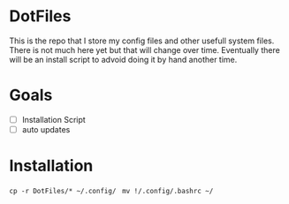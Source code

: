 # DotFiles
This is the repo that I store my config files and other usefull system files. There is not much here yet but that will change over time. Eventually there will be an install script to advoid doing it by hand another time.

# Goals
- [ ] Installation Script
- [ ] auto updates

# Installation
```cp -r DotFiles/* ~/.config/ ```
``` mv !/.config/.bashrc ~/ ```

